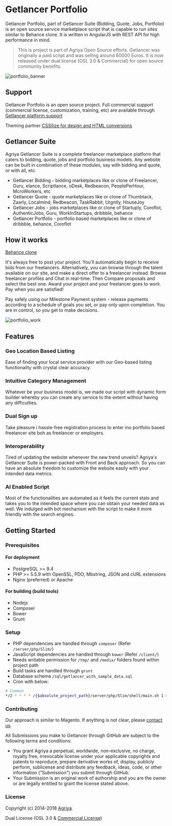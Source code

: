 # Getlancer Portfolio

Getlancer Portfolio, part of Getlancer Suite (Bidding, Quote, Jobs, Portfolio) is an open source service marketplace script that is capable to run sites similar to Behance clone. It is written in AngularJS with REST API for high performance in mind.

> This is project is part of Agriya Open Source efforts. Getlancer was originally a paid script and was selling around 60000 Euros. It is now released under dual license (OSL 3.0 & Commercial) for open source community benefits.

![portfolio_banner](https://user-images.githubusercontent.com/4700341/47851517-df255e80-ddfe-11e8-8059-56dd323144b6.png)


## Support

Getlancer Portfolio is an open source project. Full commercial support (commercial license, customization, training, etc) are available through [Getlancer  platform support](https://www.agriya.com/products/behance-clone)

Theming partner [CSSilize for design and HTML conversions](http://cssilize.com/)

## Getlancer Suite

Agriya Getlancer Suite is a complete freelancer marketplace platform that caters to bidding, quote, jobs and portfolio business models. Any website can be built in combination of these modules, say with bidding and quote, or with all, etc.

* Getlancer Bidding - bidding marketplaces like or clone of Freelancer, Guru, elance, Scriptlance, oDesk, Redbeacon, PeoplePerHour, McroWorkers, etc
* Getlancer Quote - quote marketplaces like or clone of Thumbtack, Zaarly, Localmind, Redbeacon, TaskRabbit, Urgntly, HouseJoy
* Getlancer Jobs - jobs marketplaces like or clone of Startuply, Coroflot, AuthenticJobs, Guru, WorkInStartups, dribbble, behance
* Getlancer Portfolio - portfolio based marketplaces like or clone of dribbble, behance, Coroflot



## How it works

[Behance clone](https://www.agriya.com/products/behance-clone) 

It's always free to post your project. You'll automatically begin to receive bids from our freelancers. Alternatively, you can browse through the talent available on our site, and make a direct offer to a freelancer instead.
Browse freelancer profiles and Chat in real-time.  Then Compare proposals and select the best one.
Award your project and your freelancer goes to work. Pay when you are satisfied!

Pay safely using our Milestone Payment system - release payments according to a schedule of goals you set, or pay only upon completion. You are in control, so you get to make decisions.

![portfolio_work](https://user-images.githubusercontent.com/4700341/47851518-df255e80-ddfe-11e8-97a5-61caf0cabcdd.png)

## Features

### Geo Location Based Listing

Ease of finding your local service provider with our Geo-based listing functionality with crystal clear accuracy.
  
### Intuitive Category Management

Whatever be your business model is, we made our script with dynamic form builder whereby you can create any service to the extent without having any difficulties.

### Dual Sign up

Take pleasure i hassle-free registration process to enter ino portfolio based freelancer site boh as freelancer or employers.

### Interoperability

Tired of updating the website whenever the new trend unveils? Agriya's Getlancer Suite is power-packed with Front and Back approach. So you can have an absolute freedom to customize the website easily with your intended data metrics.

### AI Enabled Script

Most of the functionalities are automated as it feels the current stats and takes you to the intended space where you can obtain your needed data as well. We indulged with bot mechanism with the script to make it more friendly with the search engines.

## Getting Started

### Prerequisites

#### For deployment

* PostgreSQL >= 9.4
* PHP >= 5.5.9 with OpenSSL, PDO, Mbstring, JSON and cURL extensions
* Nginx (preferred) or Apache

#### For building (build tools)

* Nodejs
* Composer
* Bower
* Grunt

### Setup

* PHP dependencies are handled through `composer` (Refer `/server/php/Slim/`)
* JavaScript dependencies are handled through `bower` (Refer `/client/`)
* Needs writable permission for `/tmp/` and `/media/` folders found within project path
* Build tasks are handled through `grunt`
* Database schema `/sql/getlancer_with_sample_data.sql`
* Cron with below:
```bash
# Common
*/2 * * * * /{$absolute_project_path}/server/php/Slim/shell/main.sh 1 >> /{$absolute_project_path}/tmp/logs/shell.log 2 >> /{$absolute_project_path}/tmp/logs/shell.log
```

### Contributing

Our approach is similar to Magento. If anything is not clear, please [contact us](https://www.agriya.com/contact).

All Submissions you make to Getlancer through GitHub are subject to the following terms and conditions:

* You grant Agriya a perpetual, worldwide, non-exclusive, no charge, royalty free, irrevocable license under your applicable copyrights and patents to reproduce, prepare derivative works of, display, publicly perform, sublicense and distribute any feedback, ideas, code, or other information ("Submission") you submit through GitHub.
* Your Submission is an original work of authorship and you are the owner or are legally entitled to grant the license stated above.


### License

Copyright (c) 2014-2018 [Agriya](https://www.agriya.com/).

Dual License (OSL 3.0 & [Commercial License](https://www.agriya.com/contact))
